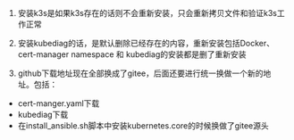 1. 安装k3s是如果k3s存在的话则不会重新安装，只会重新拷贝文件和验证k3s工作正常

2. 安装kubediag的话，是默认删除已经存在的内容，重新安装包括Docker、cert-manager namespace 和 kubediag的安装都是删了重新安装

3. github下载地址现在全部换成了gitee，后面还要进行统一换做一个新的地址。包括：
* cert-manger.yaml下载
* kubediag下载
* 在install_ansible.sh脚本中安装kubernetes.core的时候换做了gitee源头